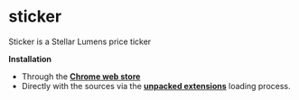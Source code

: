 # sticker
Sticker is a Stellar Lumens price ticker

**Installation**
- Through the **[Chrome web store](https://chrome.google.com/extensions/detail/pkkgojbkjhbmnpgicpnfllcmhlijibag)**
- Directly with the sources via the **[unpacked extensions](https://developer.chrome.com/extensions/getstarted)** loading process.